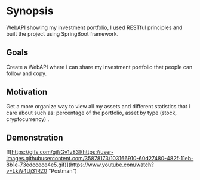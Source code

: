 # Synopsis

WebAPI showing my investment portfolio, I used RESTful principles and built the project using SpringBoot framework.

## Goals

Create a WebAPI where i can share my investment portfolio that people can follow and copy.

## Motivation

Get a more organize way to view all my assets and different statistics that i care about such as: percentage of the portfolio, asset by type (stock, cryptocurrency) .

## Demonstration 

[![https://gifs.com/gif/Gv1v83](https://user-images.githubusercontent.com/35878173/103166910-60d27480-482f-11eb-8b1e-73edccece4e5.gif)](https://www.youtube.com/watch?v=LkW4Uj31RZ0 "Postman")

